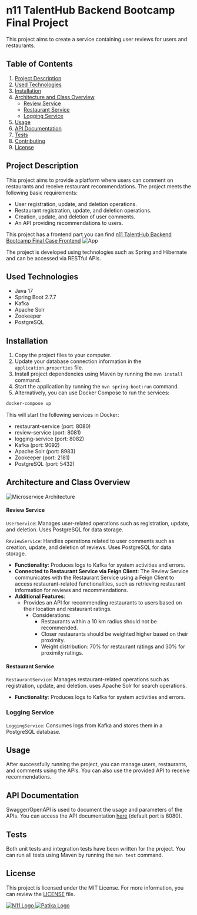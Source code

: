 # n11 TalentHub Backend Bootcamp Final Project

This project aims to create a service containing user reviews for users and restaurants.

## Table of Contents
1. [Project Description](#project-description)
2. [Used Technologies](#used-technologies)
3. [Installation](#installation)
4. [Architecture and Class Overview](#architecture-and-class-overview)
    - [Review Service](#review-service)
    - [Restaurant Service](#restaurant-service)
    - [Logging Service](#logging-service)
5. [Usage](#usage)
6. [API Documentation](#api-documentation)
7. [Tests](#tests)
8. [Contributing](#contributing)
9. [License](#license)

## Project Description

This project aims to provide a platform where users can comment on restaurants and receive restaurant recommendations. The project meets the following basic requirements:

- User registration, update, and deletion operations.
- Restaurant registration, update, and deletion operations.
- Creation, update, and deletion of user comments.
- An API providing recommendations to users.

This project has a frontend part you can find [n11 TalentHub Backend Bootcamp Final Case Frontend](https://github.com/mehmetgencv/n11-TalentHub-Backend-Bootcamp-Final-Case-Frontend)
![App](public/images/app.png)

The project is developed using technologies such as Spring and Hibernate and can be accessed via RESTful APIs.
## Used Technologies

- Java 17
- Spring Boot 2.7.7
- Kafka
- Apache Solr
- Zookeeper
- PostgreSQL

## Installation


1. Copy the project files to your computer.
2. Update your database connection information in the `application.properties` file.
3. Install project dependencies using Maven by running the `mvn install` command.
4. Start the application by running the `mvn spring-boot:run` command.
5. Alternatively, you can use Docker Compose to run the services:

```bash
docker-compose up
```

This will start the following services in Docker:

- restaurant-service (port: 8080)
- review-service (port: 8081)
- logging-service (port: 8082)
- Kafka (port: 9092)
- Apache Solr (port: 8983)
- Zookeeper (port: 2181)
- PostgreSQL (port: 5432)

## Architecture and Class Overview

![Microservice Architecture](public/images/architecture.png)

#### Review Service

`UserService`: Manages user-related operations such as registration, update, and deletion. Uses PostgreSQL for data storage.

`ReviewService`: Handles operations related to user comments such as creation, update, and deletion of reviews. Uses PostgreSQL for data storage.
- **Functionality**: Produces logs to Kafka for system activities and errors. 
- **Connected to Restaurant Service via Feign Client**: The Review Service communicates with the Restaurant Service using a Feign Client to access restaurant-related functionalities, such as retrieving restaurant information for reviews and recommendations.
- **Additional Features**:
    - Provides an API for recommending restaurants to users based on their location and restaurant ratings.
        - Considerations:
            - Restaurants within a 10 km radius should not be recommended.
            - Closer restaurants should be weighted higher based on their proximity.
            - Weight distribution: 70% for restaurant ratings and 30% for proximity ratings.
#### Restaurant Service

`RestaurantService`: Manages restaurant-related operations such as registration, update, and deletion. uses Apache Solr for search operations.
- **Functionality**: Produces logs to Kafka for system activities and errors.

### Logging Service

`LoggingService`: Consumes logs from Kafka and stores them in a PostgreSQL database.



## Usage

After successfully running the project, you can manage users, restaurants, and comments using the APIs. You can also use the provided API to receive recommendations.

## API Documentation

Swagger/OpenAPI is used to document the usage and parameters of the APIs. You can access the API documentation [here](http://localhost:8080/swagger-ui.html) (default port is 8080).

## Tests

Both unit tests and integration tests have been written for the project. You can run all tests using Maven by running the `mvn test` command.


## License

This project is licensed under the MIT License. For more information, you can review the [LICENSE](LICENSE) file.

<a href="https://www.n11.com/">
  <img src="public/images/n11_logo.png" alt="N11 Logo">
</a>

<a href="https://www.patika.dev/">
  <img src="public/images/patika_logo.png" alt="Patika Logo">
</a>
